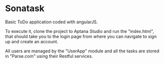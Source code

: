 Sonatask
========
Basic ToDo application coded with angularJS.

To execute it, clone the project to Aptana Studio and run the "index.html", that should take you to the login page from where 
you can navigate to sign up and create an account.

All users are managed by the "UserApp" module and all the tasks are stored in "Parse.com" using their Restful services.


